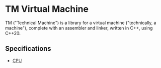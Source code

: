 # TM Virtual Machine
TM ("Technical Machine") is a library for a virtual machine ("technically, a machine"), complete with an assembler and linker, written in C++, using C++20.

## Specifications

- [CPU](docs/TM.CPU.Spec.md)
